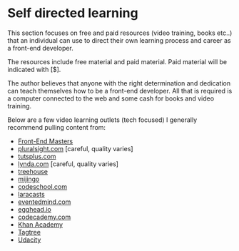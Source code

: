# Self directed learning

This section focuses on free and paid resources (video training, books etc..) that an individual can use to direct their own learning process and career as a front-end developer.

The resources include free material and paid material. Paid material will be indicated with [$].

The author believes that anyone with the right determination and dedication can teach themselves how to be a front-end developer. All that is required is a computer connected to the web and some cash for books and video training. 

Below are a few video learning outlets (tech focused) I generally recommend pulling content from:

* [Front-End Masters](https://frontendmasters.com/)
* [pluralsight.com](http://www.pluralsight.com/) [careful, quality varies]
* [tutsplus.com](https://tutsplus.com/courses)
* [lynda.com](http://www.lynda.com/) [careful, quality varies]
* [treehouse](https://teamtreehouse.com/)
* [mijingo](https://mijingo.com/)
* [codeschool.com](https://www.codeschool.com/)
* [laracasts](https://laracasts.com/)
* [eventedmind.com](https://www.eventedmind.com/)
* [egghead.io](https://egghead.io/)
* [codecademy.com](codecademy.com)
* [Khan Academy](https://www.khanacademy.org/computing/computer-programming)
* [Tagtree](http://tagtree.tv/library)
* [Udacity](https://www.udacity.com/courses/web-development) 



